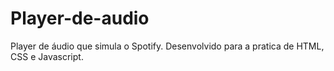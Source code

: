 # Player-de-audio
Player de áudio que simula o Spotify. Desenvolvido para a pratica de HTML, CSS e Javascript.
